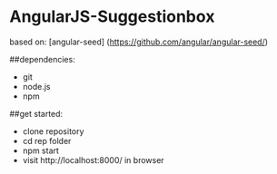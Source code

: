 # AngularJS-Suggestionbox
based on:
[angular-seed] (https://github.com/angular/angular-seed/)

##dependencies:
* git
* node.js
* npm

##get started:
* clone repository
* cd rep folder
* npm start
* visit http://localhost:8000/ in browser

